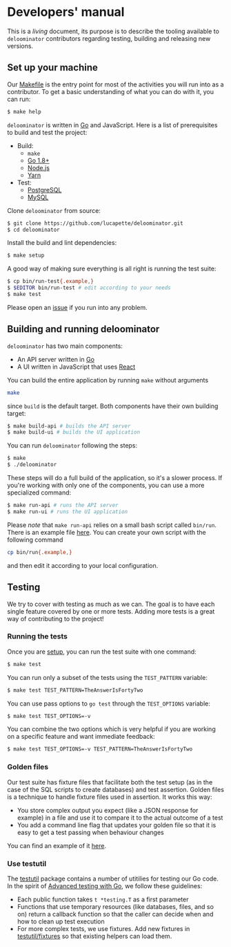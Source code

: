 # Developers' manual

This is a _living_ document, its purpose is to describe the tooling available
to `deloominator` contributors regarding testing, building and releasing new
versions.

## Set up your machine

Our [Makefile](/Makefile) is the entry point for most of the activities you
will run into as a contributor. To get a basic understanding of what you can
do with it, you can run:

```sh
$ make help
```

`deloominator` is written in [Go](https://golang.org/) and JavaScript. Here is a
list of prerequisites to build and test the project:

- Build:
  - `make`
  - [Go 1.8+](http://golang.org/doc/install)
  - [Node.js](https://nodejs.org/en/)
  - [Yarn](https://yarnpkg.com/en/)
- Test:
  - [PostgreSQL](https://www.postgresql.org/)
  - [MySQL](https://www.mysql.com/)

Clone `deloominator` from source:

```sh
$ git clone https://github.com/lucapette/deloominator.git
$ cd deloominator
```

Install the build and lint dependencies:

```sh
$ make setup
```

A good way of making sure everything is all right is running the test suite:

```sh
$ cp bin/run-test{.example,}
$ $EDITOR bin/run-test # edit according to your needs
$ make test
```

Please open an [issue](https://github.com/lucapette/deloominator/issues/new)
if you run into any problem.

## Building and running deloominator

`deloominator` has two main components:

- An API server written in [Go](https::/golang.org)
- A UI written in JavaScript that uses
  [React](https://facebook.github.io/react/)

You can build the entire application by running `make` without arguments

```sh
make
```

since `build` is the default target. Both components have their own building
target:

```sh
$ make build-api # builds the API server
$ make build-ui # builds the UI application
```

You can run `deloominator` following the steps:

```sh
$ make
$ ./deloominator
```

These steps will do a full build of the application, so it's a slower process.
If you're working with only one of the components, you can use a more
specialized command:

```sh
$ make run-api # runs the API server
$ make run-ui # runs the UI application
```

Please *note* that `make run-api` relies on a small bash script called
`bin/run`. There is an example file [here](bin/run.example). You can create your
own script with the following command

```sh
cp bin/run{.example,}
```

and then edit it according to your local configuration.

## Testing

We try to cover with testing as much as we can. The goal is to have each single
feature covered by one or more tests. Adding more tests is a great way of
contributing to the project!

### Running the tests

Once you are [setup](#setup-your-machine), you can run the test suite with one
command:

```sh
$ make test
```

You can run only a subset of the tests using the `TEST_PATTERN` variable:

```sh
$ make test TEST_PATTERN=TheAnswerIsFortyTwo
```

You can use pass options to `go test` through the `TEST_OPTIONS` variable:

```sh
$ make test TEST_OPTIONS=-v
```

You can combine the two options which is very helpful if you are working on a
specific feature and want immediate feedback:

```sh
$ make test TEST_OPTIONS=-v TEST_PATTERN=TheAnswerIsFortyTwo
```

### Golden files

Our test suite has fixture files that facilitate both the test setup (as in the
case of the SQL scripts to create databases) and test assertion. Golden files
is a technique to handle fixture files used in assertion. It works this way:

- You store complex output you expect (like a JSON response for example) in a
  file and use it to compare it to the actual outcome of a test
- You add a command line flag that updates your golden file so that it is easy
  to get a test passing when behaviour changes

You can find an example of it [here](/pkg/api/graphql_test.go).

### Use testutil

The [testutil](pkg/testutil) package contains a number of utitilies for testing
our Go code. In the spirit of [Advanced testing with
Go](https://speakerdeck.com/mitchellh/advanced-testing-with-go), we follow these
guidelines:

- Each public function takes `t *testing.T` as a first parameter
- Functions that use temporary resources (like databases, files, and so on)
  return a callback function so that the caller can decide when and how to
  clean up test execution
- For more complex tests, we use fixtures. Add new fixtures in
  [testutil/fixtures](pkg/testutil/fixtures) so that existing helpers can load
  them.
